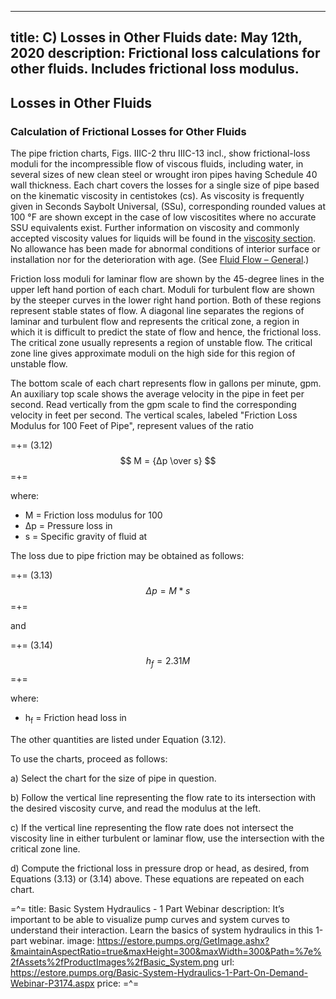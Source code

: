 -----
title:  C) Losses in Other Fluids
date: May 12th, 2020
description: Frictional loss calculations for other fluids. Includes frictional loss modulus.
-----

## Losses in Other Fluids

### Calculation of Frictional Losses for Other Fluids

The pipe friction charts, Figs. IIIC-2 thru IIIC-13
incl., show frictional-loss moduli for the incompressible
flow of viscous fluids, including water, in several
sizes of new clean steel or wrought iron pipes
having Schedule 40 wall thickness. Each chart covers
the losses for a single size of pipe based on the
kinematic viscosity in centistokes (cs). As viscosity
is frequently given in Seconds Saybolt Universal,
(SSu), corresponding rounded values at 100 °F are
shown except in the case of low viscositites where
no accurate SSU equivalents exist. Further information
on viscosity and commonly accepted viscosity
values for liquids will be found in the <a href="/fluid-properties-II/viscosity.html" target="_blank">viscosity section</a>.
No allowance has been made for abnormal
conditions of interior surface or installation nor for
the deterioration with age. (See <a href="/fluid-flow-III/general.html" target="_blank">Fluid Flow – General</a>.)

Friction loss moduli for laminar flow are shown by
the 45-degree lines in the upper left hand portion
of each chart. Moduli for turbulent flow are shown
by the steeper curves in the lower right hand portion.
Both of these regions represent stable states
of flow. A diagonal line separates the regions of
laminar and turbulent flow and represents the critical
zone, a region in which it is difficult to predict
the state of flow and hence, the frictional loss. The
critical zone usually represents a region of unstable
flow. The critical zone line gives approximate
moduli on the high side for this region of
unstable flow.

The bottom scale of each chart represents flow in
gallons per minute, gpm. An auxiliary top scale
shows the average velocity in the pipe in feet per
second. Read vertically from the gpm scale to find
the corresponding velocity in feet per second. The
vertical scales, labeled "Friction Loss Modulus for
100 Feet of Pipe", represent values of the ratio

=+=
<span class= equation-label >(3.12)</span>
$$ M = {Δp \over s} $$
=+=

where:

- M = Friction loss modulus for 100 <units us = "feet of pipe" metric = "meters of pipe"/>
- Δp = Pressure loss in <units us = "pounds per square inch per 100 feet of pipe" metric = "kPa per 100 meters of pipe"/>
- s = Specific gravity of fluid at <units us = "60 °F" metric = "15.56°C"/>

The loss due to pipe friction may be obtained as follows:

=+=
<span class= equation-label >(3.13)</span>
$$ Δp = M * s $$
=+=

and

=+=
<span class= equation-label >(3.14)</span>
$$ h_{f} = 2.31M $$
=+=

where:

- h<sub>f</sub> = Friction head loss in <units us = "feet of fluid per 100 feet of pipe" metric = "meters of fluid per 100 meters of pipe"/>

The other quantities are listed under Equation (3.12).

To use the charts, proceed as follows:

a) Select the chart for the size of pipe in question.

b) Follow the vertical line representing the flow rate to its intersection with the desired viscosity
curve, and read the modulus at the left.

c) If the vertical line representing the flow rate
does not intersect the viscosity line in either turbulent
or laminar flow, use the intersection with the
critical zone line.

d) Compute the frictional loss in pressure drop or
head, as desired, from Equations (3.13) or (3.14)
above. These equations are repeated on each chart.

=^=
title: Basic System Hydraulics - 1 Part Webinar
description: It’s important to be able to visualize pump curves and system curves to understand their interaction. Learn the basics of system hydraulics in this 1-part webinar.
image: https://estore.pumps.org/GetImage.ashx?&maintainAspectRatio=true&maxHeight=300&maxWidth=300&Path=%7e%2fAssets%2fProductImages%2fBasic_System.png
url: https://estore.pumps.org/Basic-System-Hydraulics-1-Part-On-Demand-Webinar-P3174.aspx
price:
=^=
